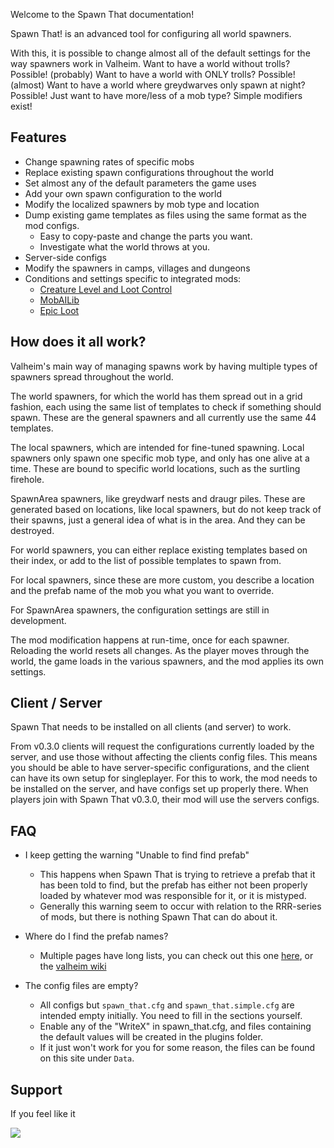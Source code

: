 Welcome to the Spawn That documentation!

Spawn That! is an advanced tool for configuring all world spawners.

With this, it is possible to change almost all of the default settings for the way spawners work in Valheim.
Want to have a world without trolls? Possible! (probably)
Want to have a world with ONLY trolls? Possible! (almost)
Want to have a world where greydwarves only spawn at night? Possible!
Just want to have more/less of a mob type? Simple modifiers exist!

## Features

- Change spawning rates of specific mobs
- Replace existing spawn configurations throughout the world
- Set almost any of the default parameters the game uses
- Add your own spawn configuration to the world
- Modify the localized spawners by mob type and location
- Dump existing game templates as files using the same format as the mod configs. 
	- Easy to copy-paste and change the parts you want.
	- Investigate what the world throws at you.
- Server-side configs
- Modify the spawners in camps, villages and dungeons
- Conditions and settings specific to integrated mods:
	- [Creature Level and Loot Control](https://valheim.thunderstore.io/package/Smoothbrain/CreatureLevelAndLootControl/)
	- [MobAILib](https://www.nexusmods.com/valheim/mods/1188)
	- [Epic Loot](https://valheim.thunderstore.io/package/RandyKnapp/EpicLoot/)

## How does it all work?

Valheim's main way of managing spawns work by having multiple types of spawners spread throughout the world.

The world spawners, for which the world has them spread out in a grid fashion, each using the same list of templates to check if something should spawn. These are the general spawners and all currently use the same 44 templates.

The local spawners, which are intended for fine-tuned spawning. Local spawners only spawn one specific mob type, and only has one alive at a time. These are bound to specific world locations, such as the surtling firehole.

SpawnArea spawners, like greydwarf nests and draugr piles. These are generated based on locations, like local spawners, but do not keep track of their spawns, just a general idea of what is in the area. And they can be destroyed.

For world spawners, you can either replace existing templates based on their index, or add to the list of possible templates to spawn from.

For local spawners, since these are more custom, you describe a location and the prefab name of the mob you what you want to override.

For SpawnArea spawners, the configuration settings are still in development.

The mod modification happens at run-time, once for each spawner. Reloading the world resets all changes.
As the player moves through the world, the game loads in the various spawners, and the mod applies its own settings.

## Client / Server

Spawn That needs to be installed on all clients (and server) to work.

From v0.3.0 clients will request the configurations currently loaded by the server, and use those without affecting the clients config files.
This means you should be able to have server-specific configurations, and the client can have its own setup for singleplayer.
For this to work, the mod needs to be installed on the server, and have configs set up properly there. When players join with Spawn That v0.3.0, their mod will use the servers configs.

## FAQ
- I keep getting the warning "Unable to find find prefab"
	- This happens when Spawn That is trying to retrieve a prefab that it has been told to find, but the prefab has either not been properly loaded by whatever mod was responsible for it, or it is mistyped.
	- Generally this warning seem to occur with relation to the RRR-series of mods, but there is nothing Spawn That can do about it.

- Where do I find the prefab names?
	- Multiple pages have long lists, you can check out this one [here](https://gist.github.com/Sonata26/e2b85d53e125fb40081b18e2aee6d584), or the [valheim wiki](https://valheim.fandom.com/wiki/Creatures)

- The config files are empty?
	- All configs but `spawn_that.cfg` and `spawn_that.simple.cfg` are intended empty initially. You need to fill in the sections yourself.
	- Enable any of the "WriteX" in spawn_that.cfg, and files containing the default values will be created in the plugins folder.
	- If it just won't work for you for some reason, the files can be found on this site under `Data`.

## Support

If you feel like it

<a href="https://www.buymeacoffee.com/asharppen"><img src="https://img.buymeacoffee.com/button-api/?text=Buy me a coffee&emoji=&slug=asharppen&button_colour=FFDD00&font_colour=000000&font_family=Cookie&outline_colour=000000&coffee_colour=ffffff" /></a>